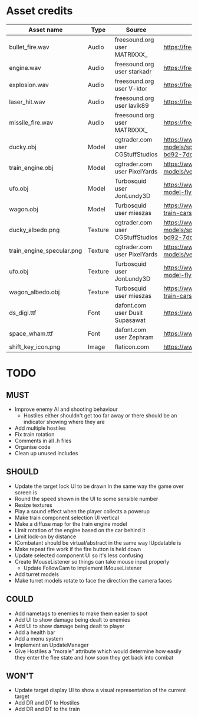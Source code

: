 # Asset credits

| Asset name                | Type      | Source                            | Link                                                                                                  |
|---------------------------|-----------|-----------------------------------|-------------------------------------------------------------------------------------------------------|
| bullet_fire.wav           | Audio     | freesound.org user MATRIXXX_      | https://freesound.org/people/MATRIXXX_/sounds/414885/                                                 |
| engine.wav                | Audio     | freesound.org user starkadr       | https://freesound.org/people/Starkadr/sounds/641194/                                                  |
| explosion.wav             | Audio     | freesound.org user V-ktor         | https://freesound.org/people/V-ktor/sounds/435413/                                                    |
| laser_hit.wav             | Audio     | freesound.org user lavik89        | https://freesound.org/people/lavik89/sounds/168984/                                                   |
| missile_fire.wav          | Audio     | freesound.org user MATRIXXX_      | https://freesound.org/people/MATRIXXX_/sounds/441373/                                                 |
| ducky.obj                 | Model     | cgtrader.com user CGStuffStudios  | https://www.cgtrader.com/free-3d-models/sports/toy/rubber-duck-b31f3585-0347-4532-bd92-7ddea6107d0d   |
| train_engine.obj          | Model     | cgtrader.com user PixelYards      | https://www.cgtrader.com/3d-models/vehicle/train/historic-steam-train                                 |
| ufo.obj                   | Model     | Turbosquid user JonLundy3D        | https://www.turbosquid.com/3d-models/free-3ds-model-flying-saucer/1081073                             |
| wagon.obj                 | Model     | Turbosquid user mieszas           | https://www.turbosquid.com/3d-models/3d-wooden-train-cars-model/1066200                               |
| ducky_albedo.png          | Texture   | cgtrader.com user CGStuffStudios  | https://www.cgtrader.com/free-3d-models/sports/toy/rubber-duck-b31f3585-0347-4532-bd92-7ddea6107d0d   |
| train_engine_specular.png | Texture   | cgtrader.com user PixelYards      | https://www.cgtrader.com/3d-models/vehicle/train/historic-steam-train                                 |
| ufo.obj                   | Texture   | Turbosquid user JonLundy3D        | https://www.turbosquid.com/3d-models/free-3ds-model-flying-saucer/1081073                             |
| wagon_albedo.obj          | Texture   | Turbosquid user mieszas           | https://www.turbosquid.com/3d-models/3d-wooden-train-cars-model/1066200                               |
| ds_digi.ttf               | Font      | dafont.com user Dusit Supasawat   | https://www.dafont.com/ds-digital.font                                                                |
| space_wham.ttf            | Font      | dafont.com user Zephram           | https://www.dafont.com/space-wham.font                                                                |
| shift_key_icon.png        | Image     | flaticon.com                      | https://www.flaticon.com/free-icons/shift                                                             |


# TODO

## MUST
- Improve enemy AI and shooting behaviour
    - Hostiles either shouldn't get too far away or there should be an indicator showing where they are
- Add multiple hostiles
- Fix train rotation
- Comments in all .h files
- Organise code
- Clean up unused includes

## SHOULD
- Update the target lock UI to be drawn in the same way the game over screen is
- Round the speed shown in the UI to some sensible number
- Resize textures
- Play a sound effect when the player collects a powerup
- Make train component selection UI vertical
- Make a diffuse map for the train engine model
- Limit rotation of the engine based on the car behind it
- Limit lock-on by distance
- ICombatant should be virtual/abstract in the same way IUpdatable is
- Make repeat fire work if the fire button is held down
- Update selected component UI so it's less confusing
- Create IMouseListener so things can take mouse input properly
    - Update FollowCam to implement IMouseListener
- Add turret models
- Make turret models rotate to face the direction the camera faces

## COULD
- Add nametags to enemies to make them easier to spot
- Add UI to show damage being dealt to enemies
- Add UI to show damage being dealt to player
- Add a health bar
- Add a menu system
- Implement an UpdateManager
- Give Hostiles a "morale" attribute which would determine how easily they enter the flee state and how soon they get back into combat

## WON'T
- Update target display UI to show a visual representation of the current target
- Add DR and DT to Hostiles
- Add DR and DT to the train
